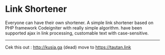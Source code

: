 <h1>Link Shortener</h1>

Everyone can have their own shortener. A simple link shortener based on PHP framework Codeigniter with really simple algorithm. have been supported ajax in link processing, customable text with case-sensitive.

*******************************************
Cek this out : http://kusia.ga (dead) move to https://tautan.link
